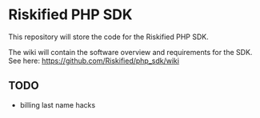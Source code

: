 Riskified PHP SDK
=================

This repository will store the code for the Riskified PHP SDK.

The wiki will contain the software overview and requirements for the SDK. See here: https://github.com/Riskified/php_sdk/wiki 


TODO
----

- billing last name hacks
